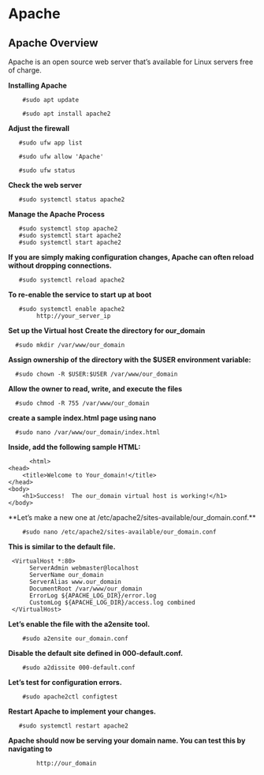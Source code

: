 # Apache

## Apache Overview
Apache is an open source web server that’s available for Linux servers free of charge.

**Installing Apache**
        
        #sudo apt update

        #sudo apt install apache2
**Adjust the firewall**
      
       #sudo ufw app list

       #sudo ufw allow 'Apache'
       
       #sudo ufw status

**Check the web server**
    
       #sudo systemctl status apache2
**Manage the Apache Process**
       
       #sudo systemctl stop apache2
       #sudo systemctl start apache2
       #sudo systemctl start apache2
**If you are simply making configuration changes, Apache can often reload without dropping connections.**
      
       #sudo systemctl reload apache2
**To re-enable the service to start up at boot**
  
       #sudo systemctl enable apache2
            http://your_server_ip

**Set up the Virtual host**
**Create the directory for our_domain**
      
      #sudo mkdir /var/www/our_domain
**Assign ownership of the directory with the $USER environment variable:**
      
      #sudo chown -R $USER:$USER /var/www/our_domain
**Allow the owner to read, write, and execute the files**
      
      #sudo chmod -R 755 /var/www/our_domain
**create a sample index.html page using nano**
      
      #sudo nano /var/www/our_domain/index.html
**Inside, add the following sample HTML:**
         
          
          <html>
    <head>
        <title>Welcome to Your_domain!</title>
    </head>
    <body>
        <h1>Success!  The our_domain virtual host is working!</h1>
    </body>
</html>
**Let’s make a new one at /etc/apache2/sites-available/our_domain.conf.**
 
        #sudo nano /etc/apache2/sites-available/our_domain.conf
 
**This is similar to the default file.**


     <VirtualHost *:80>
          ServerAdmin webmaster@localhost
          ServerName our_domain
          ServerAlias www.our_domain
          DocumentRoot /var/www/our_domain
          ErrorLog ${APACHE_LOG_DIR}/error.log
          CustomLog ${APACHE_LOG_DIR}/access.log combined
     </VirtualHost>

**Let’s enable the file with the a2ensite tool.**
        
        #sudo a2ensite our_domain.conf

**Disable the default site defined in 000-default.conf.**

        #sudo a2dissite 000-default.conf
**Let’s test for configuration errors.**
        
        #sudo apache2ctl configtest

**Restart Apache to implement your changes.**
       
       #sudo systemctl restart apache2
**Apache should now be serving your domain name. You can test this by navigating to**
              
            http://our_domain
